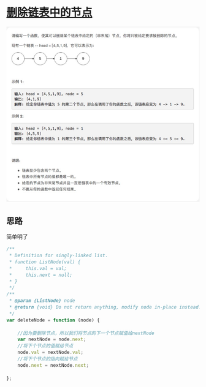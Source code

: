 # [删除链表中的节点](https://leetcode-cn.com/explore/interview/card/top-interview-questions-easy/6/linked-list/41/)

![deleteNode](./imgs/deleteNode.png)

## 思路

简单明了

```js
/**
 * Definition for singly-linked list.
 * function ListNode(val) {
 *     this.val = val;
 *     this.next = null;
 * }
 */
/**
 * @param {ListNode} node
 * @return {void} Do not return anything, modify node in-place instead.
 */
var deleteNode = function (node) {

    //因为要删除节点，所以我们将节点的下一个节点赋值给nextNode
    var nextNode = node.next;
    //将下个节点的值赋给节点
    node.val = nextNode.val;
    //将下个节点的指向赋给节点
    node.next = nextNode.next;

};
```